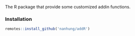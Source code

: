 The R package that provide some customized addin functions.

### Installation
```r
remotes::install_github('nanhung/addR')
```
